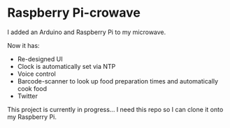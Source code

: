 # Raspberry Pi-crowave

I added an Arduino and Raspberry Pi to my microwave.

Now it has:

* Re-designed UI
* Clock is automatically set via NTP
* Voice control
* Barcode-scanner to look up food preparation times and automatically cook food
* Twitter


This project is currently in progress... I need this repo so I can clone it onto my Raspberry Pi.